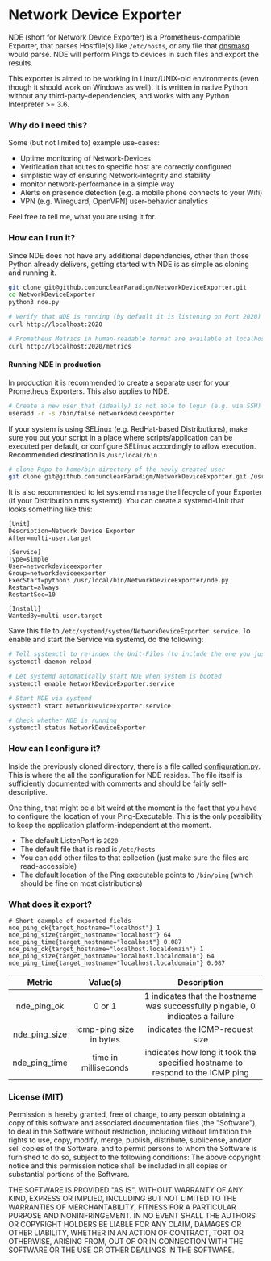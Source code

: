# Network Device Exporter

NDE (short for Network Device Exporter) is a Prometheus-compatible Exporter, that
parses Hostfile(s) like ```/etc/hosts```, or any file that 
[dnsmasq](https://en.wikipedia.org/wiki/Dnsmasq) would parse. NDE will perform
Pings to devices in such files and export the results. 

This exporter is aimed to be working in Linux/UNIX-oid environments (even though it should work on Windows as well).
It is written in native Python without any third-party-dependencies, and works with any Python Interpreter >= 3.6.

### Why do I need this?

Some (but not limited to) example use-cases:
- Uptime monitoring of Network-Devices
- Verification that routes to specific host are correctly configured
- simplistic way of ensuring Network-integrity and stability
- monitor network-performance in a simple way
- Alerts on presence detection (e.g. a mobile phone connects to your Wifi)
- VPN (e.g. Wireguard, OpenVPN) user-behavior analytics

Feel free to tell me, what you are using it for.

### How can I run it?

Since NDE does not have any additional dependencies, other than those Python already delivers,
getting started with NDE is as simple as cloning and running it.

```bash
git clone git@github.com:unclearParadigm/NetworkDeviceExporter.git
cd NetworkDeviceExporter
python3 nde.py

# Verify that NDE is running (by default it is listening on Port 2020)
curl http://localhost:2020

# Prometheus Metrics in human-readable format are available at localhost:2020/metrics
curl http://localhost:2020/metrics
```

#### Running NDE in production

In production it is recommended to create a separate user for your Prometheus Exporters. This 
also applies to NDE.

```bash
# Create a new user that (ideally) is not able to login (e.g. via SSH)
useradd -r -s /bin/false networkdeviceexporter
```

If your system is using SELinux (e.g. RedHat-based Distributions), make sure you put
your script in a place where scripts/application can be executed per default, or configure
SELinux accordingly to allow execution. Recommended destination is `/usr/local/bin`

```bash
# clone Repo to home/bin directory of the newly created user
git clone git@github.com:unclearParadigm/NetworkDeviceExporter.git /usr/local/bin/NetworkDeviceExporter
```

It is also recommended to let systemd manage the lifecycle of your Exporter (if your Distribution runs systemd).
You can create a systemd-Unit that looks something like this:

```
[Unit]
Description=Network Device Exporter
After=multi-user.target

[Service]
Type=simple
User=networkdeviceexporter
Group=networkdeviceexporter
ExecStart=python3 /usr/local/bin/NetworkDeviceExporter/nde.py
Restart=always
RestartSec=10

[Install]
WantedBy=multi-user.target
```

Save this file to ```/etc/systemd/system/NetworkDeviceExporter.service```.
To enable and start the Service via systemd, do the following:

```bash
# Tell systemctl to re-index the Unit-Files (to include the one you just created)
systemctl daemon-reload

# Let systemd automatically start NDE when system is booted
systemctl enable NetworkDeviceExporter.service

# Start NDE via systemd
systemctl start NetworkDeviceExporter.service

# Check whether NDE is running
systemctl status NetworkDeviceExporter
```

### How can I configure it?

Inside the previously cloned directory, there is a file called [configuration.py](configuration.py). This is
where the all the configuration for NDE resides. The file itself is sufficiently documented
with comments and should be fairly self-descriptive.

One thing, that might be a bit weird at the moment is the fact that you have to configure
the location of your Ping-Executable. This is the only possibility to keep the application
platform-independent at the moment.

- The default ListenPort is `2020`
- The default file that is read is `/etc/hosts`
- You can add other files to that collection (just make sure the files are read-accessible)
- The default location of the Ping executable points to `/bin/ping` (which should be fine on most distributions)

### What does it export?

```
# Short eaxmple of exported fields
nde_ping_ok{target_hostname="localhost"} 1
nde_ping_size{target_hostname="localhost"} 64
nde_ping_time{target_hostname="localhost"} 0.087
nde_ping_ok{target_hostname="localhost.localdomain"} 1
nde_ping_size{target_hostname="localhost.localdomain"} 64
nde_ping_time{target_hostname="localhost.localdomain"} 0.087
```

| Metric        | Value(s)                | Description                                                                    |
|:-------------:|:-----------------------:|:------------------------------------------------------------------------------:|
| nde_ping_ok   | 0 or 1                  | 1 indicates that the hostname was successfully pingable, 0 indicates a failure |
| nde_ping_size | icmp-ping size in bytes | indicates the ICMP-request size                                                |
| nde_ping_time | time in milliseconds    | indicates how long it took the specified hostname to respond to the ICMP ping  |

### License (MIT)

Permission is hereby granted, free of charge, 
to any person obtaining a copy of this software and associated documentation files (the "Software"), 
to deal in the Software without restriction, 
including without limitation the rights to use, copy, modify, merge, publish, distribute, sublicense, 
and/or sell copies of the Software, and to permit persons to whom the Software is furnished to do so, 
subject to the following conditions:
The above copyright notice and this permission notice shall be included in all copies or substantial portions of the Software.

THE SOFTWARE IS PROVIDED "AS IS", WITHOUT WARRANTY OF ANY KIND, EXPRESS OR IMPLIED, 
INCLUDING BUT NOT LIMITED TO THE WARRANTIES OF MERCHANTABILITY, 
FITNESS FOR A PARTICULAR PURPOSE AND NONINFRINGEMENT. 
IN NO EVENT SHALL THE AUTHORS OR COPYRIGHT HOLDERS BE LIABLE FOR ANY CLAIM, 
DAMAGES OR OTHER LIABILITY, WHETHER IN AN ACTION OF CONTRACT, TORT OR OTHERWISE, ARISING FROM, 
OUT OF OR IN CONNECTION WITH THE SOFTWARE OR THE USE OR OTHER DEALINGS IN THE SOFTWARE.
